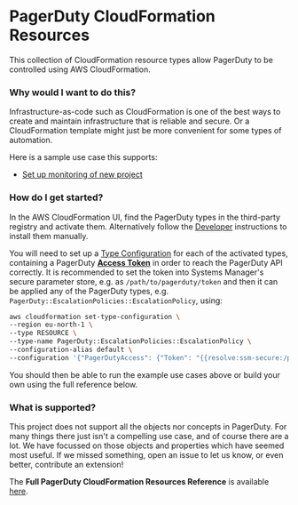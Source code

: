 # PagerDuty CloudFormation Resources

This collection of CloudFormation resource types allow PagerDuty to be controlled using AWS CloudFormation.

### Why would I want to do this?

Infrastructure-as-code such as CloudFormation is one of the best ways to create and maintain infrastructure that is reliable and secure. Or a CloudFormation template might just be more convenient for some types of automation.

Here is a sample use case this supports:

* [Set up monitoring of new project](stories/set-up-monitoring-of-new-project)

### How do I get started?

In the AWS CloudFormation UI, find the PagerDuty types in the third-party registry and activate them.
Alternatively follow the [Developer](docs/dev) instructions to install them manually.

You will need to set up a [Type Configuration](https://awscli.amazonaws.com/v2/documentation/api/latest/reference/cloudformation/set-type-configuration.html)
for each of the activated types, containing a PagerDuty **[Access Token](https://support.pagerduty.com/docs/api-access-keys)** in order to reach the PagerDuty API correctly.
It is recommended to set the token into Systems Manager's secure parameter store,
e.g. as `/path/to/pagerduty/token` and then it can be applied any of the PagerDuty types,
e.g. `PagerDuty::EscalationPolicies::EscalationPolicy`, using:

```bash
aws cloudformation set-type-configuration \
--region eu-north-1 \
--type RESOURCE \
--type-name PagerDuty::EscalationPolicies::EscalationPolicy \
--configuration-alias default \
--configuration '{"PagerDutyAccess": {"Token": "{{resolve:ssm-secure:/path/to/pagerduty/token}}"}}'
```

You should then be able to run the example use cases above or build your own using the full reference below.

### What is supported?

This project does not support all the objects nor concepts in PagerDuty.
For many things there just isn't a compelling use case, and of course there are a lot.
We have focussed on those objects and properties which have seemed most useful.
If we missed something, open an issue to let us know, or even better, contribute an extension!

The **Full PagerDuty CloudFormation Resources Reference** is available [here](resources).